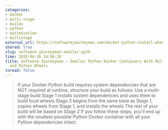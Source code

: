 ```yaml
---
categories:
- docker
- multi-stage
- builds
- python
- optimisation
- multistage
external_url: https://softwarejourneyman.com/docker-python-install-wheels.html
shared: true
slug: software-journeyman-smaller-pyth
time: 2019-04-26 14:56:29
title: Software Journeyman – Smaller Python Docker Containers With Multi-Stage Builds
  and Python Wheels
toread: false
---
```


> If your Docker Python build requires system dependencies that are NOT required at runtime, structure your build as follows: Use a multi-stage build Stage 1 installs system dependencies and uses them to build local wheels Stage 2 begins from the same base as Stage 1, copies wheels from Stage 1, and installs the wheels The rest of your build will be based on Stage 2 If you follow these steps, you'll end up with the smallest-possible Python Docker container with all your Python dependencies intact.